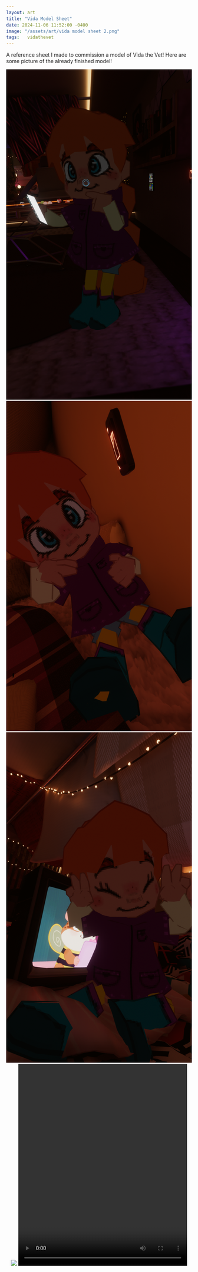 ```yaml
---
layout: art
title: "Vida Model Sheet"
date: 2024-11-06 11:52:00 -0400
image: "/assets/art/vida model sheet 2.png"
tags:   vidathevet
---
```


A reference sheet I made to commission a model of Vida the Vet! Here are some picture of the already finished model!


<center> <img src= "/assets/images/vida1.png"  style="max-width:100%;max-height:100vh"> <img src= "/assets/images/vida2.png"  style="max-width:100%;max-height:100vh"> <img src= "/assets/images/vida3.png"  style="max-width:100%;max-height:100vh"> <img src= "/assets/images/vidafloss1.gif"  style="max-width:100%;max-height:100vh">

<video width="458" height="548" controls>
  <source src="/assets/images/vidadance.mp4" type="video/mp4">
</video>
</center>
